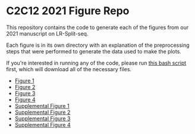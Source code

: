 # C2C12 2021 Figure Repo

This repository contains the code to generate each of the figures from our 2021 manuscript on LR-Split-seq.

<!-- which can be found [here](). -->

Each figure is in its own directory with an explanation of the preprocessing steps that were performed to generate the data used to make the plots. 

If you're interested in running any of the code, please run [this bash script]() first, which will download all of the necessary files.

* [Figure 1](https://github.com/fairliereese/2021_c2c12/tree/master/figure_1)
* [Figure 2](https://github.com/fairliereese/2021_c2c12/tree/master/figure_2)
* [Figure 3](https://github.com/fairliereese/2021_c2c12/tree/master/figure_3)
* [Figure 4](https://github.com/fairliereese/2021_c2c12/tree/master/figure_4)
* [Supplemental Figure 1](https://github.com/fairliereese/2021_c2c12/tree/master/figure_s1)
* [Supplemental Figure 2](https://github.com/fairliereese/2021_c2c12/tree/master/figure_s2)
* [Supplemental Figure 3](https://github.com/fairliereese/2021_c2c12/tree/master/figure_s3)
* [Supplemental Figure 4](https://github.com/fairliereese/2021_c2c12/tree/master/figure_s4)